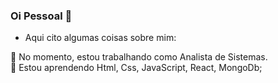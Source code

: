 ### Oi Pessoal 👋

<!--
**GwandersonL/GwandersonL** is a ✨ _special_ ✨ repository because its `README.md` (this file) appears on your GitHub profile.
-->
- Aqui cito algumas coisas sobre mim:

🔭 No momento, estou trabalhando como Analista de Sistemas.<br>
🌱 Estou aprendendo Html, Css, JavaScript, React, MongoDb;
<!--
👯 Estou procurando colaborar em
🤔 Estou procurando ajuda com...
💬 Pergunte-me sobre tecnol
📫 Como chegar até mim: ...
⚡ fato divertido: ...-->
